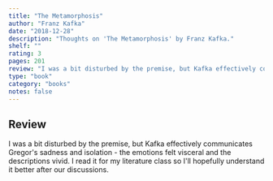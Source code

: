 ```yaml
---
title: "The Metamorphosis"
author: "Franz Kafka"
date: "2018-12-28"
description: "Thoughts on 'The Metamorphosis' by Franz Kafka."
shelf: ""
rating: 3
pages: 201
review: "I was a bit disturbed by the premise, but Kafka effectively communicates Gregor's sadness and isolation - the emotions felt visceral and the descriptions vivid. I read it for my literature class so I'll hopefully understand it better after our discussions."
type: "book"
category: "books"
notes: false
---
```


## Review

I was a bit disturbed by the premise, but Kafka effectively communicates Gregor's sadness and isolation - the emotions felt visceral and the descriptions vivid. I read it for my literature class so I'll hopefully understand it better after our discussions.
